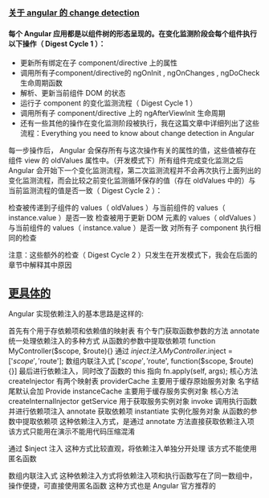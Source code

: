 ### [关于 angular 的 change detection](https://zhuanlan.zhihu.com/p/44571699)

<h4>每个 Angular 应用都是以组件树的形态呈现的。在变化监测阶段会每个组件执行以下操作（ Digest Cycle 1 ）：</h4>
<ul>
    <li>更新所有绑定在子 component/directive 上的属性</li>
    <li>调用所有子component/directive的 ngOnInit , ngOnChanges , ngDoCheck 生命周期函数</li>
    <li>解析、更新当前组件 DOM 的状态</li>
    <li>运行子 component 的变化监测流程（ Digest Cycle 1 ）</li>
    <li>调用所有子 component/directive 上的 ngAfterViewInit 生命周期</li>
    <li>还有一些其他的操作在变化监测阶段被执行，我在这篇文章中详细列出了这些流程：Everything you need to know about change detection in Angular</li>
</ul>

<p>每一步操作后， Angular 会保存所有与这次操作有关的属性的值，这些值被存在组件 view 的 oldValues 属性中。（开发模式下）所有组件完成变化监测之后 Angular 会开始下一个变化监测流程，第二次监测流程并不会再次执行上面列出的变化监测流程，而会比较之前变化监测循环保存的值（存在 oldValues 中的）与当前监测流程的值是否一致（ Digest Cycle 2 ）：</p>

<p>检查被传递到子组件的 values（ oldValues ）与当前组件的 values（ instance.value ）是否一致
检查被用于更新 DOM 元素的 values（ oldValues ）与当前组件的 values（ instance.value ）是否一致
对所有子 component 执行相同的检查</p>
<p>注意：这些额外的检查（ Digest Cycle 2 ）只发生在开发模式下，我会在后面的章节中解释其中原因</p>

## [更具体的](https://zhuanlan.zhihu.com/p/93242237)

Angular 实现依赖注入的基本思路是这样的:

首先有个用于存依赖项和依赖值的映射表
有个专门获取函数参数的方法 annotate
统一处理依赖注入的多种方式
从函数的参数中提取依赖项 function MyController($scope, $route){}
通过 $inject 注入 MyController.$inject = ['$scope', '$route'];
数组内联注入式 ['$scope', '$route', function($scope, $route){}]
最后进行依赖注入，同时改了函数的 this 指向 fn.apply(self, args);
核心方法
createInjector
有两个映射表
providerCache 主要用于缓存原始服务对象 名字结尾默认会加 Provide
instanceCache 主要用于缓存服务实例对象
核心方法 createInternalInjector
getService 用于获取服务实例对象
invoke 调用执行函数并进行依赖项注入
annotate 获取依赖项
instantiate 实例化服务对象
从函数的参数中提取依赖项
这种依赖注入方式，是通过 annotate 方法直接获取依赖注入项
该方式只能用在演示不能用代码压缩混淆

通过 $inject 注入
这种方式比较直观，将依赖注入单独分开处理
该方式不能使用匿名函数

数组内联注入式
这种依赖注入方式将依赖注入项和执行函数写在了同一数组中，操作便捷，可直接使用匿名函数
这种方式也是 Angular 官方推荐的
